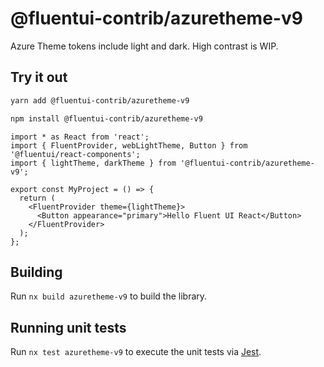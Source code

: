 # @fluentui-contrib/azuretheme-v9

Azure Theme tokens include light and dark. High contrast is WIP.

## Try it out

```sh
yarn add @fluentui-contrib/azuretheme-v9

npm install @fluentui-contrib/azuretheme-v9
```

```tsx
import * as React from 'react';
import { FluentProvider, webLightTheme, Button } from '@fluentui/react-components';
import { lightTheme, darkTheme } from '@fluentui-contrib/azuretheme-v9';

export const MyProject = () => {
  return (
    <FluentProvider theme={lightTheme}>
      <Button appearance="primary">Hello Fluent UI React</Button>
    </FluentProvider>
  );
};
```

## Building

Run `nx build azuretheme-v9` to build the library.

## Running unit tests

Run `nx test azuretheme-v9` to execute the unit tests via [Jest](https://jestjs.io).
